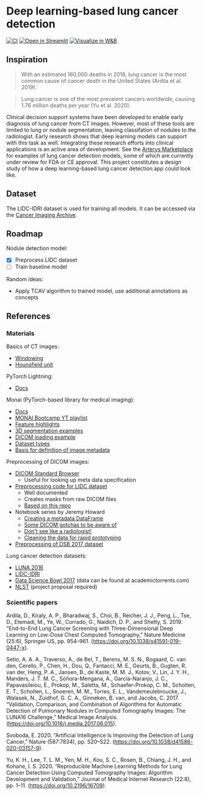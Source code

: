 # Deep learning-based lung cancer detection

[![CI](https://github.com/felixpeters/lung-cancer-detection/actions/workflows/main.yml/badge.svg)](https://github.com/felixpeters/lung-cancer-detection/actions/workflows/main.yml)
[![Open in Streamlit](https://static.streamlit.io/badges/streamlit_badge_black_white.svg)](https://share.streamlit.io/felixpeters/lung-cancer-detection/app/app.py)
[![Visualize in W&B](https://raw.githubusercontent.com/wandb/assets/main/wandb-github-badge-gradient.svg)](https://wandb.ai/felixpeters/lung-cancer-detection)

## Inspiration

> With an estimated 160,000 deaths in 2018, lung cancer is the most common cause of cancer death in the United States (Ardila et al. 2019).

> Lung cancer is one of the most prevalent cancers worldwide, causing 1.76 million deaths per year (Yu et al. 2020).

Clinical decision support systems have been developed to enable early diagnosis of lung cancer from CT images.
However, most of these tools are limited to lung or nodule segmentation, leaving classifation of nodules to the radiologist.
Early research shows that deep learning models can support with this task as well.
Integrating these research efforts into clinical applications is an active area of development.
See the [Arterys Marketplace](https://marketplace.arterys.com/) for examples of lung cancer detection models, some of which are currently under review for FDA or CE approval.
This project constitutes a design study of how a deep learning-based lung cancer detection app could look like.

## Dataset

The LIDC-IDRI dataset is used for training all models.
It can be accessed via the [Cancer Imaging Archive](https://wiki.cancerimagingarchive.net/display/Public/LIDC-IDRI).

## Roadmap

Nodule detection model:

- [x] Preprocess LIDC dataset
- [ ] Train baseline model

Random ideas:

- Apply TCAV algorithm to trained model, use additional annotations as concepts

## References

### Materials

Basics of CT images:

- [Windowing](https://radiopaedia.org/articles/windowing-ct)
- [Hounsfield unit](https://radiopaedia.org/articles/hounsfield-unit)

PyTorch Lightning:

- [Docs](https://pytorch-lightning.readthedocs.io/en/stable/)

Monai (PyTorch-based library for medical imaging):

- [Docs](https://docs.monai.io/en/latest/)
- [MONAI Bootcamp YT playlist](https://www.youtube.com/playlist?list=PLtoSVSQ2XzyBro_Xs12cyerrGz4pEPylv)
- [Feature highlights](https://docs.monai.io/en/latest/highlights.html)
- [3D segmentation examples](https://github.com/Project-MONAI/tutorials/blob/master/3d_segmentation/spleen_segmentation_3d.ipynb)
- [DICOM loading example](https://github.com/Project-MONAI/tutorials/blob/master/modules/load_medical_images.ipynb)
- [Dataset types](https://github.com/Project-MONAI/MONAIBootcamp2020/blob/master/day1notebooks/lab3_datasets.ipynb)
- [Basis for definition of image metadata](https://github.com/RSIP-Vision/medio)

Preprocessing of DICOM images:

- [DICOM Standard Browser](https://dicom.innolitics.com/ciods)
  - Useful for looking up meta data specification
- [Preprocessing code for LIDC dataset](https://github.com/jaeho3690/LIDC-IDRI-Preprocessing)
  - Well documented
  - Creates masks from raw DICOM files
  - [Based on this repo](https://github.com/mikejhuang/LungNoduleDetectionClassification)
- Notebook series by Jeremy Howard
  - [Creating a metadata DataFrame](https://www.kaggle.com/jhoward/creating-a-metadata-dataframe-fastai)
  - [Some DICOM gotchas to be aware of](https://www.kaggle.com/jhoward/some-dicom-gotchas-to-be-aware-of-fastai/notebook)
  - [Don't see like a radiologist!](https://www.kaggle.com/jhoward/don-t-see-like-a-radiologist-fastai/notebook)
  - [Cleaning the data for rapid prototyping](https://www.kaggle.com/jhoward/cleaning-the-data-for-rapid-prototyping-fastai/notebook)
- [Preprocessing of DSB 2017 dataset](https://www.kaggle.com/gzuidhof/full-preprocessing-tutorial)

Lung cancer detection datasets:

- [LUNA 2016](https://luna16.grand-challenge.org/Home/)
- [LIDC-IDRI](https://wiki.cancerimagingarchive.net/display/Public/LIDC-IDRI)
- [Data Science Bowl 2017](https://www.kaggle.com/c/data-science-bowl-2017/overview/description) (data can be found at academictorrents.com)
- [NLST](https://cdas.cancer.gov/learn/nlst/images/) (project proposal required)

### Scientific papers

Ardila, D., Kiraly, A. P., Bharadwaj, S., Choi, B., Reicher, J. J., Peng, L., Tse, D., Etemadi, M., Ye, W., Corrado, G., Naidich, D. P., and Shetty, S. 2019. “End-to-End Lung Cancer Screening with Three-Dimensional Deep Learning on Low-Dose Chest Computed Tomography,” Nature Medicine (25:6), Springer US, pp. 954–961. (https://doi.org/10.1038/s41591-019-0447-x).

Setio, A. A. A., Traverso, A., de Bel, T., Berens, M. S. N., Bogaard, C. van den, Cerello, P., Chen, H., Dou, Q., Fantacci, M. E., Geurts, B., Gugten, R. van der, Heng, P. A., Jansen, B., de Kaste, M. M. J., Kotov, V., Lin, J. Y. H., Manders, J. T. M. C., Sóñora-Mengana, A., García-Naranjo, J. C., Papavasileiou, E., Prokop, M., Saletta, M., Schaefer-Prokop, C. M., Scholten, E. T., Scholten, L., Snoeren, M. M., Torres, E. L., Vandemeulebroucke, J., Walasek, N., Zuidhof, G. C. A., Ginneken, B. van, and Jacobs, C. 2017. “Validation, Comparison, and Combination of Algorithms for Automatic Detection of Pulmonary Nodules in Computed Tomography Images: The LUNA16 Challenge,” Medical Image Analysis. (https://doi.org/10.1016/j.media.2017.06.015).

Svoboda, E. 2020. “Artificial Intelligence Is Improving the Detection of Lung Cancer,” Nature (587:7834), pp. S20–S22. (https://doi.org/10.1038/d41586-020-03157-9).

Yu, K. H., Lee, T. L. M., Yen, M. H., Kou, S. C., Rosen, B., Chiang, J. H., and Kohane, I. S. 2020. “Reproducible Machine Learning Methods for Lung Cancer Detection Using Computed Tomography Images: Algorithm Development and Validation,” Journal of Medical Internet Research (22:8), pp. 1–11. (https://doi.org/10.2196/16709).
